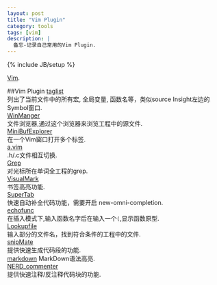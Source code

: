 ```yaml
---
layout: post
title: "Vim Plugin"
category: tools 
tags: [vim]
description: |
  备忘-记录自己常用的Vim Plugin. 
---
```

{% include JB/setup %}

[Vim](http://www.vim.org/).

##Vim Plugin
[taglist](http://www.vim.org/scripts/script.php?script_id=273)  
列出了当前文件中的所有宏, 全局变量, 函数名等，类似source Insight左边的Symbol窗口.  
[WinManger](http://www.vim.org/scripts/script.php?script_id=95)  
文件浏览器,通过这个浏览器来浏览工程中的源文件.  
[MiniBufExplorer](http://www.vim.org/scripts/script.php?script_id=159)  
在一个Vim窗口打开多个标签.  
[a.vim](http://www.vim.org/scripts/script.php?script_id=31)  
.h/.c文件相互切换.  
[Grep](http://www.vim.org/scripts/script.php?script_id=311)  
对光标所在单词全工程的grep.  
[VisualMark](http://www.vim.org/scripts/script.php?script_id=1026)  
书签高亮功能.  
[SuperTab](http://www.vim.org/scripts/script.php?script_id=1643)  
快速自动补全代码功能，需要开启 new-omni-completion.  
[echofunc](http://www.vim.org/scripts/script.php?script_id=1735)  
在插入模式下,输入函数名字后在输入一个`(`,显示函数原型.  
[Lookupfile](http://www.vim.org/scripts/script.php?script_id=1581)  
输入部分的文件名，找到符合条件的工程中的文件.  
[snipMate](http://www.vim.org/scripts/script.php?script_id=2882)  
提供快速生成代码段的功能.  
[markdown](http://www.vim.org/scripts/script.php?script_id=2882)
MarkDown语法高亮.  
[NERD_commenter](http://www.vim.org/scripts/script.php?script_id=1218)  
提供快速注释/反注释代码块的功能.  


